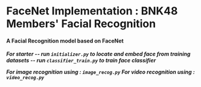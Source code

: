 # FaceNet Implementation : BNK48 Members' Facial Recognition

#### A Facial Recognition model based on FaceNet

  

***For starter 
-- run ```initializer.py``` to locate and embed face from training datasets
-- run ```classifier_train.py``` to train face classifier***



***For image recognition using : ```image_recog.py```
For video recognition using : ```video_recog.py```***

 